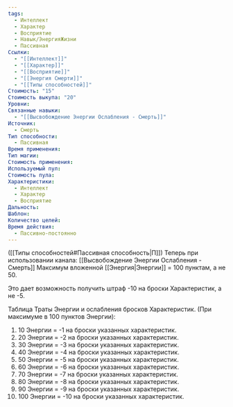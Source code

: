 ```yaml
---
tags:
  - Интеллект
  - Характер
  - Восприятие
  - Навык/ЭнергияЖизни
  - Пассивная
Ссылки:
  - "[[Интеллект]]"
  - "[[Характер]]"
  - "[[Восприятие]]"
  - "[[Энергия Смерти]]"
  - "[[Типы способностей]]"
Стоимость: "15"
Стоимость выкупа: "20"
Уровни: 
Связанные навыки:
  - "[[Высвобождение Энергии Ослабления - Смерть]]"
Источник:
  - Смерть
Тип способности:
  - Пассивная
Время применения: 
Тип магии: 
Стоимость применения: 
Используемый пул: 
Стоимость пула: 
Характеристики:
  - Интеллект
  - Характер
  - Восприятие
Дальность: 
Шаблон: 
Количество целей: 
Время действия:
  - Пассивно-постоянно
---
```

([[Типы способностей#Пассивная способность|П]]) Теперь при использовании канала: [[Высвобождение Энергии Ослабления - Смерть]] Максимум вложенной [[Энергия|Энергии]] = 100 пунктам, а не 50.

Это дает возможность получить штраф -10 на броски Характеристик, а не -5.

Таблица Траты Энергии и ослабления бросков Характеристик.
(При максимуме в 100 пунктов Энергии):

1. 10 Энергии = -1 на броски указанных характеристик.
2. 20 Энергии = -2 на броски указанных характеристик.
3. 30 Энергии = -3 на броски указанных характеристик.
4. 40 Энергии = -4 на броски указанных характеристик.
5. 50 Энергии = -5 на броски указанных характеристик.
6. 60 Энергии = -6 на броски указанных характеристик.
7. 70 Энергии = -7 на броски указанных характеристик.
8. 80 Энергии = -8 на броски указанных характеристик.
9. 90 Энергии = -9 на броски указанных характеристик.
10. 100 Энергии = -10 на броски указанных характеристик.